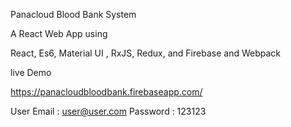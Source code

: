 Panacloud Blood Bank System

A React Web App using

React, Es6, Material UI , RxJS, Redux, and Firebase and Webpack

live Demo

https://panacloudbloodbank.firebaseapp.com/

User Email : user@user.com
Password : 123123